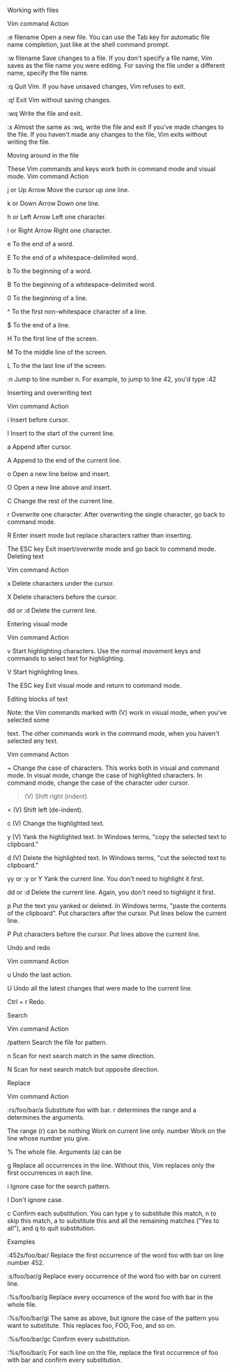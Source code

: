 Working with files

Vim command	Action

:e filename	Open a new file. You can use the Tab key for automatic file name completion, just like at the shell command prompt.

:w filename	Save changes to a file. If you don't specify a file name, Vim saves as the file name you were editing. For saving the file under a different name, specify the file name.

:q	Quit Vim. If you have unsaved changes, Vim refuses to exit.

:q!	Exit Vim without saving changes.

:wq	Write the file and exit.

:x	Almost the same as :wq, write the file and exit if you've made changes to the file. If you haven't made any changes to the file, Vim exits without writing the file.

Moving around in the file

These Vim commands and keys work both in command mode and visual mode.
Vim command	Action

j or Up Arrow	Move the cursor up one line.

k or Down Arrow	Down one line.

h or Left Arrow	Left one character.

l or Right Arrow	Right one character.

e	To the end of a word.

E	To the end of a whitespace-delimited word.

b	To the beginning of a word.

B	To the beginning of a whitespace-delimited word.

0	To the beginning of a line.

^	To the first non-whitespace character of a line.

$	To the end of a line.

H	To the first line of the screen.

M	To the middle line of the screen.

L	To the the last line of the screen.

:n	Jump to line number n. For example, to jump to line 42, you'd type :42

Inserting and overwriting text

Vim command	Action

i	Insert before cursor.

I	Insert to the start of the current line.

a	Append after cursor.

A	Append to the end of the current line.

o	Open a new line below and insert.

O	Open a new line above and insert.

C	Change the rest of the current line.

r	Overwrite one character. After overwriting the single character, go back to command mode.

R	Enter insert mode but replace characters rather than inserting.

The ESC key	Exit insert/overwrite mode and go back to command mode.
Deleting text

Vim command	Action

x	Delete characters under the cursor.

X	Delete characters before the cursor.

dd or :d	Delete the current line.

Entering visual mode

Vim command	Action

v	Start highlighting characters. Use the normal movement keys and commands to select text for highlighting.

V	Start highlighting lines.

The ESC key	Exit visual mode and return to command mode.

Editing blocks of text

Note: the Vim commands marked with (V) work in visual mode, when you've selected some 

text. The other commands work in the command mode, when you haven't selected any text.

Vim command	Action

~	Change the case of characters. This works both in visual and command mode. In visual mode, change the case of highlighted characters. In command mode, change the case of the character uder cursor.

> (V)	Shift right (indent).

< (V)	Shift left (de-indent).

c (V)	Change the highlighted text.

y (V)	Yank the highlighted text. In Windows terms, "copy the selected text to clipboard."

d (V)	Delete the highlighted text. In Windows terms, "cut the selected text to clipboard."

yy or :y or Y	Yank the current line. You don't need to highlight it first.

dd or :d	Delete the current line. Again, you don't need to highlight it first.

p	Put the text you yanked or deleted. In Windows terms, "paste the contents of the clipboard". Put characters after the cursor. Put lines below the current line.

P	Put characters before the cursor. Put lines above the current line.

Undo and redo

Vim command	Action

u	Undo the last action.

U	Undo all the latest changes that were made to the current line.

Ctrl + r	Redo.

Search

Vim command	Action

/pattern	Search the file for pattern.

n	Scan for next search match in the same direction.

N	Scan for next search match but opposite direction.

Replace

Vim command	Action

:rs/foo/bar/a	Substitute foo with bar. r determines the range and a determines the arguments.

The range (r) can be
nothing	Work on current line only.
number	Work on the line whose number you give.

%	The whole file.
Arguments (a) can be

g	Replace all occurrences in the line. Without this, Vim replaces only the first occurrences in each line.

i	Ignore case for the search pattern.

I	Don't ignore case.

c	Confirm each substitution. You can type y to substitute this match, n to skip this match, a to substitute this and all the remaining matches ("Yes to all"), and q to quit substitution.

Examples

:452s/foo/bar/	Replace the first occurrence of the word foo with bar on line number 452.

:s/foo/bar/g	Replace every occurrence of the word foo with bar on current line.

:%s/foo/bar/g	Replace every occurrence of the word foo with bar in the whole file.

:%s/foo/bar/gi	The same as above, but ignore the case of the pattern you want to substitute. This replaces foo, FOO, Foo, and so on.

:%s/foo/bar/gc	Confirm every substitution.

:%s/foo/bar/c	For each line on the file, replace the first occurrence of foo with bar and confirm every substitution.
